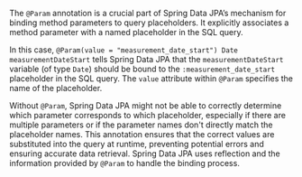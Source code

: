 The `@Param` annotation is a crucial part of Spring Data JPA’s mechanism for binding method parameters to query placeholders.  It explicitly associates a method parameter with a named placeholder in the SQL query. 

In this case, `@Param(value = "measurement_date_start") Date measurementDateStart` tells Spring Data JPA that the `measurementDateStart` variable (of type `Date`) should be bound to the `:measurement_date_start` placeholder in the SQL query. The `value` attribute within `@Param` specifies the name of the placeholder.

Without `@Param`, Spring Data JPA might not be able to correctly determine which parameter corresponds to which placeholder, especially if there are multiple parameters or if the parameter names don't directly match the placeholder names.  This annotation ensures that the correct values are substituted into the query at runtime, preventing potential errors and ensuring accurate data retrieval.  Spring Data JPA uses reflection and the information provided by `@Param` to handle the binding process.